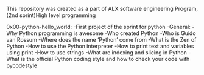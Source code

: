 This repository was created as a part of ALX software engineering Program, (2nd sprint)High level programming

0x00-python-hello_world:
		-First project of the sprint for python
			-General:
				-Why Python programming is awesome
				-Who created Python
				-Who is Guido van Rossum
				-Where does the name ‘Python’ come from
				-What is the Zen of Python
				-How to use the Python interpreter
				-How to print text and variables using print
				-How to use strings
				-What are indexing and slicing in Python
				-What is the official Python coding style and how to check your code with pycodestyle


